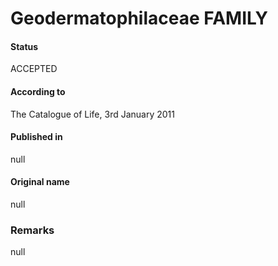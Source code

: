 # Geodermatophilaceae FAMILY

#### Status
ACCEPTED

#### According to
The Catalogue of Life, 3rd January 2011

#### Published in
null

#### Original name
null

### Remarks
null